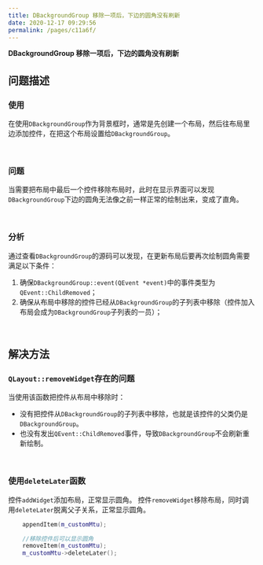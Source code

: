 ```yaml
---
title: DBackgroundGroup 移除一项后，下边的圆角没有刷新
date: 2020-12-17 09:29:56
permalink: /pages/c11a6f/
---
```



**DBackgroundGroup 移除一项后，下边的圆角没有刷新**



## 问题描述

### 使用

在使用`DBackgroundGroup`作为背景框时，通常是先创建一个布局，然后往布局里边添加控件，在把这个布局设置给`DBackgroundGroup`。

<br>

### 问题

当需要把布局中最后一个控件移除布局时，此时在显示界面可以发现`DBackgroundGroup`下边的圆角无法像之前一样正常的绘制出来，变成了直角。

<br>

### 分析

通过查看`DBackgroundGroup`的源码可以发现，在更新布局后要再次绘制圆角需要满足以下条件：

1. 确保`DBackgroundGroup::event(QEvent *event)`中的事件类型为`QEvent::ChildRemoved`；
2. 确保从布局中移除的控件已经从`DBackgroundGroup`的子列表中移除（控件加入布局会成为`DBackgroundGroup`子列表的一员）；

<br>

## 解决方法

### `QLayout::removeWidget`存在的问题

当使用该函数把控件从布局中移除时：

- 没有把控件从`DBackgroundGroup`的子列表中移除，也就是该控件的父类仍是`DBackgroundGroup`。
- 也没有发出`QEvent::ChildRemoved`事件，导致`DBackgroundGroup`不会刷新重新绘制。

<br>

### 使用`deleteLater`函数

控件`addWidget`添加布局，正常显示圆角。 控件`removeWidget`移除布局，同时调用`deleteLater`脱离父子关系，正常显示圆角。

```cpp
    appendItem(m_customMtu);

    //移除控件后可以显示圆角
    removeItem(m_customMtu);
    m_customMtu->deleteLater();
```